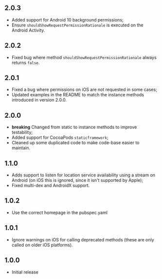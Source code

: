 ## 2.0.3

* Added support for Android 10 background permissions;
* Ensure `shouldShowRequestPermissionRationale` is executed on the Android Activity.

## 2.0.2

* Fixed bug where method `shouldShowRequestPermissionRationale` always returns `false`.

## 2.0.1

* Fixed a bug where permissions on iOS are not requested in some cases;
* Updated examples in the README to match the instance methods introduced in version 2.0.0.

## 2.0.0

* **breaking** Changed from static to instance methods to improve testability;
* Added support for CocoaPods `staticframework`;
* Cleaned up some duplicated code to make code-base easier to maintain.

## 1.1.0

* Adds support to listen for location service availability using a stream on Android (on iOS this is ignored, since it isn't supported by Apple);
* Fixed multi-dex and AndroidX support.

## 1.0.2

* Use the correct homepage in the pubspec.yaml

## 1.0.1

* Ignore warnings on iOS for calling deprecated methods (these are only called on older iOS platforms).

## 1.0.0

* Initial release
